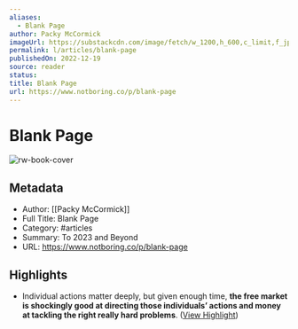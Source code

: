 ```yaml
---
aliases:
  - Blank Page
author: Packy McCormick
imageUrl: https://substackcdn.com/image/fetch/w_1200,h_600,c_limit,f_jpg,q_auto:good,fl_progressive:steep/https%3A%2F%2Fbucketeer-e05bbc84-baa3-437e-9518-adb32be77984.s3.amazonaws.com%2Fpublic%2Fimages%2Fb3cf94ef-155a-4f1a-9dd9-0f7198391770_1200x600.png
permalink: l/articles/blank-page
publishedOn: 2022-12-19
source: reader
status: 
title: Blank Page
url: https://www.notboring.co/p/blank-page
---
```

# Blank Page

![rw-book-cover](https://substackcdn.com/image/fetch/w_1200,h_600,c_limit,f_jpg,q_auto:good,fl_progressive:steep/https%3A%2F%2Fbucketeer-e05bbc84-baa3-437e-9518-adb32be77984.s3.amazonaws.com%2Fpublic%2Fimages%2Fb3cf94ef-155a-4f1a-9dd9-0f7198391770_1200x600.png)

## Metadata

- Author: [[Packy McCormick]]
- Full Title: Blank Page
- Category: #articles
- Summary: To 2023 and Beyond
- URL: https://www.notboring.co/p/blank-page

## Highlights

- Individual actions matter deeply, but given enough time, **the free market is shockingly good at directing those individuals’ actions and money at tackling the right really hard problems**. ([View Highlight](https://read.readwise.io/read/01gqsxt140x0vsgfs01d5wxfk6))
